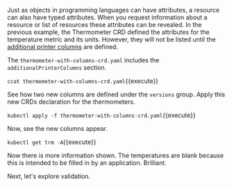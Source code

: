Just as objects in programming languages can have attributes, a resource can also have typed attributes. When you request information about a resource or list of resources these attributes can be revealed. In the previous example, the Thermometer CRD defined the attributes for the temperature metric and its units. However, they will not be listed until the [additional printer columns](https://kubernetes.io/docs/tasks/access-kubernetes-api/custom-resources/custom-resource-definitions/#additional-printer-columns) are defined.

The `thermometer-with-columns-crd.yaml` includes the `additionalPrinterColumns` section.

`ccat thermometer-with-columns-crd.yaml`{{execute}}

See how two new columns are defined under the `versions` group. Apply this new CRDs declaration for the thermometers.

`kubectl apply -f thermometer-with-columns-crd.yaml`{{execute}}

Now, see the new columns appear.

`kubectl get trm -A`{{execute}}

Now there is more information shown. The temperatures are blank because this is intended to be filled in by an application. Brilliant.

Next, let's explore validation.
